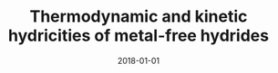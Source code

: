 ---
title: "Thermodynamic and kinetic hydricities of metal-free hydrides"
collection: publications
category: manuscripts
permalink: /publication/2018-01-01-thermodynamic-and-kinetic-hydricities
excerpt: 'A comprehensive review of the thermodynamic and kinetic aspects of hydricity for a range of metal-free hydride donors.'
date: 2018-01-01
venue: 'Chemical Society Reviews'
paperurl: 'https://pubs.rsc.org/en/content/articlelanding/2018/cs/c7cs00171a'
citation: 'Ilic, S., Alherz, A., Musgrave, C. B., & Glusac, K. D. (2018). &quot;Thermodynamic and kinetic hydricities of metal-free hydrides.&quot; <i>Chemical Society Reviews</i>.'
---